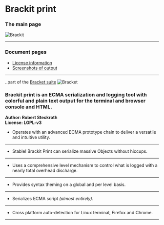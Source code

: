 # Brackit print
### The main page

![Brackit](https://raw.githubusercontent.com/restarian/brackit/master/Open_source/doc/image/Brackit_icon_250px.png)

------

### Document pages
* [License information](https://github.com/restarian/brackit_print/blob/master/doc/license.md)
* [Screenshots of output ](https://github.com/restarian/brackit_print/blob/master/doc/screenshot.md)

----


..part of the [Bracket suite](https://github.com/restarian/restarian/blob/master/bracket/README.md)
![Bracket](https://raw.githubusercontent.com/restarian/restarian/master/bracket/doc/image/brace_logo_small.png)

### Brackit print is an ECMA serialization and logging tool with colorful and plain text output for the terminal and browser console and HTML.

**Author: Robert Steckroth**  
**License: LGPL-v3**


- Operates with an advanced ECMA prototype chain to deliver a versatile and intuitive utility.
-----

- Stable! Brackit Print can serialize massive Objects without hiccups.
-----

- Uses a comprehensive level mechanism to control what is logged with a nearly total overhead discharge.
-----

- Provides syntax theming on a global and per level basis.
-----

- Serializes ECMA script *(almost entirely)*.
-----

- Cross platform auto-detection for Linux terminal, Firefox and Chrome.
-----

